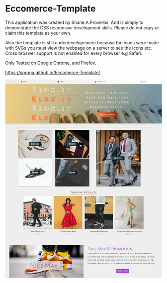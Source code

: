# Eccomerce-Template

This application was created by Shane.A.Proverbs. And is simply to demonstrate the CSS responsive development skills. Please do not copy or claim this template as your own.



Also the template is still underdevelopement because the icons were made with SVGs you must view the webpage on a server to see the icons etc. Cross broswer support is not enabled for every browser e.g Safari.

Only Tested on Google Chrome, and Firefox.


https://sproga.github.io/Eccomerce-Template/


<a href="https://sproga.github.io/Eccomerce-Template/" target="_blank" rel="noreferrer noopener"><img src="klozit.png" /><a/>

